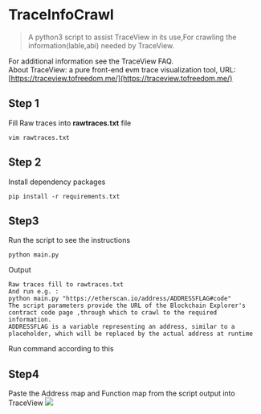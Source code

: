 # TraceInfoCrawl
> A python3 script to assist TraceView in its use,For crawling the information(lable,abi) needed by TraceView.

For additional information see the TraceView FAQ.  
About TraceView:  a pure front-end evm trace visualization tool, URL:
[https://traceview.tofreedom.me/](https://traceview.tofreedom.me/)

## Step 1
Fill Raw traces into **rawtraces.txt** file
```shell
vim rawtraces.txt
```

## Step 2
Install dependency packages
```shell
pip install -r requirements.txt
```

## Step3
Run the script to see the instructions
```shell
python main.py
```
Output
```
Raw traces fill to rawtraces.txt
And run e.g. : 
python main.py "https://etherscan.io/address/ADDRESSFLAG#code"
The script parameters provide the URL of the Blockchain Explorer's contract code page ,through which to crawl to the required information.
ADDRESSFLAG is a variable representing an address, similar to a placeholder, which will be replaced by the actual address at runtime
```
Run command according to this


## Step4
Paste the Address map and Function map from the script output into TraceView
![](./screenshot.jpg)

